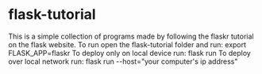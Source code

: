 # flask-tutorial
This is a simple collection of programs made by following the flaskr tutorial on the flask website.
To run open the flask-tutorial folder and run: export FLASK_APP=flaskr
To deploy only on local device run: flask run
To deploy over local network run: flask run --host="your computer's ip address"
